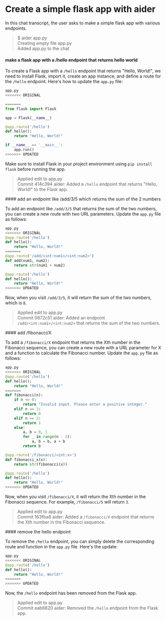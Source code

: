 
# Create a simple flask app with aider

In this chat transcript, the user asks to make a simple flask app with various endpoints.

<div class="chat-transcript" markdown="1">

> $ aider app.py  
> Creating empty file app.py  
> Added app.py to the chat  

#### make a flask app with a /hello endpoint that returns hello world  

To create a Flask app with a `/hello` endpoint that returns "Hello, World!", we need to install Flask, import it, create an app instance, and define a route for the `/hello` endpoint. Here's how to update the `app.py` file:

```python
app.py
<<<<<<< ORIGINAL

=======
from flask import Flask

app = Flask(__name__)

@app.route('/hello')
def hello():
    return "Hello, World!"

if __name__ == '__main__':
    app.run()
>>>>>>> UPDATED
```

Make sure to install Flask in your project environment using `pip install flask` before running the app.

> Applied edit to app.py  
> Commit 414c394 aider: Added a `/hello` endpoint that returns "Hello, World!" to the Flask app.  

</div>
<div class="chat-transcript" markdown="1">
#### add an endpoint like /add/3/5 which returns the sum of the 2 numbers  

To add an endpoint like `/add/3/5` that returns the sum of the two numbers, you can create a new route with two URL parameters. Update the `app.py` file as follows:

```python
app.py
<<<<<<< ORIGINAL
@app.route('/hello')
def hello():
    return "Hello, World!"
=======
@app.route('/add/<int:num1>/<int:num2>')
def add(num1, num2):
    return str(num1 + num2)

@app.route('/hello')
def hello():
    return "Hello, World!"
>>>>>>> UPDATED
```

Now, when you visit `/add/3/5`, it will return the sum of the two numbers, which is `8`.

> Applied edit to app.py  
> Commit 0872c51 aider: Added an endpoint `/add/<int:num1>/<int:num2>` that returns the sum of the two numbers.  

</div>
<div class="chat-transcript" markdown="1">
#### add /fibonacci/X  

To add a `/fibonacci/X` endpoint that returns the Xth number in the Fibonacci sequence, you can create a new route with a URL parameter for X and a function to calculate the Fibonacci number. Update the `app.py` file as follows:

```python
app.py
<<<<<<< ORIGINAL
@app.route('/hello')
def hello():
    return "Hello, World!"
=======
def fibonacci(n):
    if n <= 0:
        return "Invalid input. Please enter a positive integer."
    elif n == 1:
        return 0
    elif n == 2:
        return 1
    else:
        a, b = 0, 1
        for _ in range(n - 2):
            a, b = b, a + b
        return b

@app.route('/fibonacci/<int:x>')
def fibonacci_x(x):
    return str(fibonacci(x))

@app.route('/hello')
def hello():
    return "Hello, World!"
>>>>>>> UPDATED
```

Now, when you visit `/fibonacci/X`, it will return the Xth number in the Fibonacci sequence. For example, `/fibonacci/5` will return `3`.

> Applied edit to app.py  
> Commit 163fba8 aider: Added a `/fibonacci/X` endpoint that returns the Xth number in the Fibonacci sequence.  

</div>
<div class="chat-transcript" markdown="1">
#### remove the hello endpoint  

To remove the `/hello` endpoint, you can simply delete the corresponding route and function in the `app.py` file. Here's the update:

```python
app.py
<<<<<<< ORIGINAL
@app.route('/hello')
def hello():
    return "Hello, World!"
=======
>>>>>>> UPDATED
```

Now, the `/hello` endpoint has been removed from the Flask app.

> Applied edit to app.py  
> Commit eab6620 aider: Removed the `/hello` endpoint from the Flask app.  


</div>
